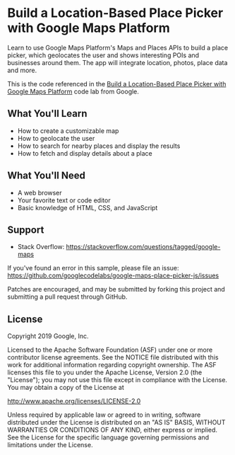 Build a Location-Based Place Picker with Google Maps Platform
============

Learn to use Google Maps Platform's Maps and Places APIs to build a place picker, which geolocates the user and shows interesting POIs and businesses around them. The app will integrate location, photos, place data and more.

This is the code referenced in the [Build a Location-Based Place Picker with Google Maps Platform](https://codelabs.developers.google.com/) code lab from Google.

What You'll Learn
------------
* How to create a customizable map
* How to geolocate the user
* How to search for nearby places and display the results
* How to fetch and display details about a place

What You'll Need
--------------
* A web browser
* Your favorite text or code editor
* Basic knowledge of HTML, CSS, and JavaScript

Support
-------

- Stack Overflow: https://stackoverflow.com/questions/tagged/google-maps

If you've found an error in this sample, please file an issue:
https://github.com/googlecodelabs/google-maps-place-picker-js/issues

Patches are encouraged, and may be submitted by forking this project and
submitting a pull request through GitHub.

License
-------

Copyright 2019 Google, Inc.

Licensed to the Apache Software Foundation (ASF) under one or more contributor
license agreements.  See the NOTICE file distributed with this work for
additional information regarding copyright ownership.  The ASF licenses this
file to you under the Apache License, Version 2.0 (the "License"); you may not
use this file except in compliance with the License.  You may obtain a copy of
the License at

  http://www.apache.org/licenses/LICENSE-2.0

Unless required by applicable law or agreed to in writing, software
distributed under the License is distributed on an "AS IS" BASIS, WITHOUT
WARRANTIES OR CONDITIONS OF ANY KIND, either express or implied.  See the
License for the specific language governing permissions and limitations under
the License.
